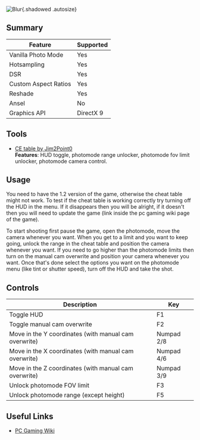 ![Blur](Images\blur.png "Shot by Draven Redgrave"){.shadowed .autosize}
 
## Summary
 
Feature | Supported
--|--
Vanilla Photo Mode | Yes
Hotsampling | Yes
DSR | Yes
Custom Aspect Ratios | Yes
Reshade | Yes
Ansel | No
Graphics API | DirectX 9
 
## Tools
 
* [CE table by Jim2Point0](..\CheatTables\Blur.CT)  
**Features**: HUD toggle, photomode range unlocker, photomode fov limit unlocker, photomode camera control.
 
 
## Usage
 
You need to have the 1.2 version of the game, otherwise the cheat table might not work. To test if the cheat table is working correctly try turning off the HUD in the menu. If it disappears then you will be alright, if it doesn't then you will need to update the game (link inside the pc gaming wiki page of the game).
 
To start shooting first pause the game, open the photomode, move the camera whenever you want. When you get to a limit and you want to keep going, unlock the range in the cheat table and position the camera whenever you want. If you need to go higher than the photomode limits then turn on the manual cam overwrite and position your camera whenever you want. Once that's done select the options you want on the photomode menu (like tint or shutter speed), turn off the HUD and take the shot.

## Controls

Description | Key
--|--
Toggle HUD |F1
Toggle manual cam overwrite |F2
Move in the Y coordinates (with manual cam overwrite) | Numpad 2/8 
Move in the X coordinates (with manual cam overwrite) | Numpad 4/6 
Move in the Z coordinates (with manual cam overwrite) | Numpad 3/9 
Unlock photomode FOV limit |F3
Unlock photomode range (except height) |F5

 
## Useful Links
 
* [PC Gaming Wiki](https://www.pcgamingwiki.com/wiki/Blur)
